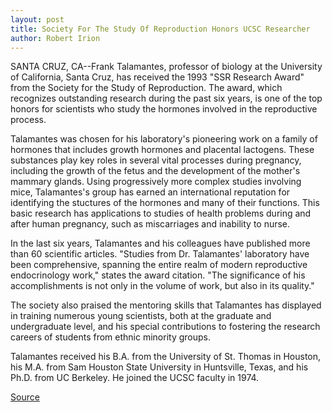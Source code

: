 ```yaml
---
layout: post
title: Society For The Study Of Reproduction Honors UCSC Researcher 
author: Robert Irion
---
```


SANTA CRUZ, CA--Frank Talamantes, professor of biology at the  University of California, Santa Cruz, has received the 1993 "SSR  Research Award" from the Society for the Study of Reproduction. The  award, which recognizes outstanding research during the past six  years, is one of the top honors for scientists who study the  hormones involved in the reproductive process.

Talamantes was chosen for his laboratory's pioneering work on  a family of hormones that includes growth hormones and placental  lactogens. These substances play key roles in several vital  processes during pregnancy, including the growth of the fetus and  the development of the mother's mammary glands. Using  progressively more complex studies involving mice, Talamantes's  group has earned an international reputation for identifying the  stuctures of the hormones and many of their functions. This basic  research has applications to studies of health problems during and  after human pregnancy, such as miscarriages and inability to nurse.

In the last six years, Talamantes and his colleagues have  published more than 60 scientific articles. "Studies from Dr.  Talamantes' laboratory have been comprehensive, spanning the entire  realm of modern reproductive endocrinology work," states the award  citation. "The significance of his accomplishments is not only in the  volume of work, but also in its quality."

The society also praised the mentoring skills that Talamantes  has displayed in training numerous young scientists, both at the  graduate and undergraduate level, and his special contributions to  fostering the research careers of students from ethnic minority  groups.

Talamantes received his B.A. from the University of St. Thomas  in Houston, his M.A. from Sam Houston State University in Huntsville,  Texas, and his Ph.D. from UC Berkeley. He joined the UCSC faculty in  1974.

[Source](http://www1.ucsc.edu/news_events/press_releases/archive/93-94/04-94/041394-Society_for_the_Stu.html "Permalink to 041394-Society_for_the_Stu")
